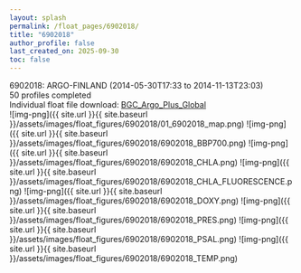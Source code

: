 ```yaml
---
layout: splash
permalink: /float_pages/6902018/
title: "6902018"
author_profile: false
last_created_on: 2025-09-30
toc: false
---
```

 
6902018: ARGO-FINLAND (2014-05-30T17:33 to 2014-11-13T23:03)\
50 profiles completed\
Individual float file download: [BGC_Argo_Plus_Global](https://ftp.soest.hawaii.edu/bgc_argo_plus/Individual_Floats/outliers_removed/6902018_Sprof_processed.nc)\
![img-png]({{ site.url }}{{ site.baseurl }}/assets/images/float_figures/6902018/01_6902018_map.png)
![img-png]({{ site.url }}{{ site.baseurl }}/assets/images/float_figures/6902018/6902018_BBP700.png)
![img-png]({{ site.url }}{{ site.baseurl }}/assets/images/float_figures/6902018/6902018_CHLA.png)
![img-png]({{ site.url }}{{ site.baseurl }}/assets/images/float_figures/6902018/6902018_CHLA_FLUORESCENCE.png)
![img-png]({{ site.url }}{{ site.baseurl }}/assets/images/float_figures/6902018/6902018_DOXY.png)
![img-png]({{ site.url }}{{ site.baseurl }}/assets/images/float_figures/6902018/6902018_PRES.png)
![img-png]({{ site.url }}{{ site.baseurl }}/assets/images/float_figures/6902018/6902018_PSAL.png)
![img-png]({{ site.url }}{{ site.baseurl }}/assets/images/float_figures/6902018/6902018_TEMP.png)
